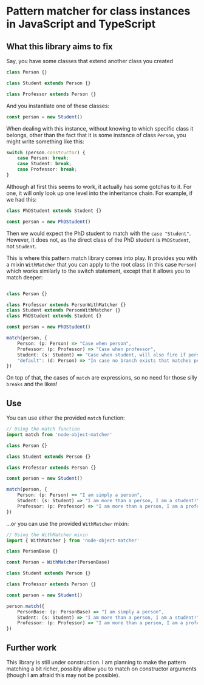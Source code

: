 # Pattern matcher for class instances in JavaScript and TypeScript

## What this library aims to fix
Say, you have some classes that extend another class you created
```typescript
class Person {}

class Student extends Person {}

class Professor extends Person {}
```

And you instantiate one of these classes:
```javascript
const person = new Student()
```

When dealing with this instance,
without knowing to which specific class it belongs,
other than the fact that it is some instance of class `Person`,
you might write something like this:
```typescript
switch (person.constructor) {
    case Person: break;
    case Student: break;
    case Professor: break;
}
```

Although at first this seems to work, it actually has some gotchas to it.
For one, it will only look up one level into the inheritance chain.
For example, if we had this:
```typescript
class PhDStudent extends Student {}

const person = new PhDStudent()
```
Then we would expect the PhD student to match with the `case "Student"`.
However, it does not, as the direct class of the PhD student is `PhDStudent`,
not `Student`.

This is where this pattern match library comes into play.
It provides you with a mixin `WithMatcher` that you can apply to the root class
(in this case `Person`)
which works similarly to the switch statement, except that it allows you to
match deeper:
```typescript

class Person {}

class Professor extends PersonWithMatcher {}
class Student extends PersonWithMatcher {}
class PhDStudent extends Student {}

const person = new PhDStudent()

match(person, {
    Person: (p: Person) => "Case when person",
    Professor: (p: Professor) => "Case when professor",
    Student: (s: Student) => "Case when student, will also fire if person is a PhD student",
    "default": (d: Person) => "In case no branch exists that matches person"
})
```
On top of that, the cases of `match` are expressions, so no need for those silly `breaks` and the likes!

## Use
You can use either the provided `match` function:
```typescript
// Using the match function
import match from 'node-object-matcher'

class Person {}

class Student extends Person {}

class Professor extends Person {}

const person = new Student()

match(person, {
    Person: (p: Person) => "I am simply a person",
    Student: (s: Student) => "I am more than a person, I am a student!",
    Professor: (p: Professor) => "I am more than a person, I am a professor!"
})
```
...or you can use the provided `WithMatcher` mixin:
```typescript
// Using the WithMatcher mixin
import { WithMatcher } from 'node-object-matcher'

class PersonBase {}

const Person = WithMatcher(PersonBase)

class Student extends Person {}

class Professor extends Person {}

const person = new Student()

person.match({
    PersonBase: (p: PersonBase) => "I am simply a person",
    Student: (s: Student) => "I am more than a person, I am a student!",
    Professor: (p: Professor) => "I am more than a person, I am a professor!"
})
```

## Further work

This library is still under construction.
I am planning to make the pattern matching a bit richer,
possibly allow you to match on constructor arguments
(though I am afraid this may not be possible).